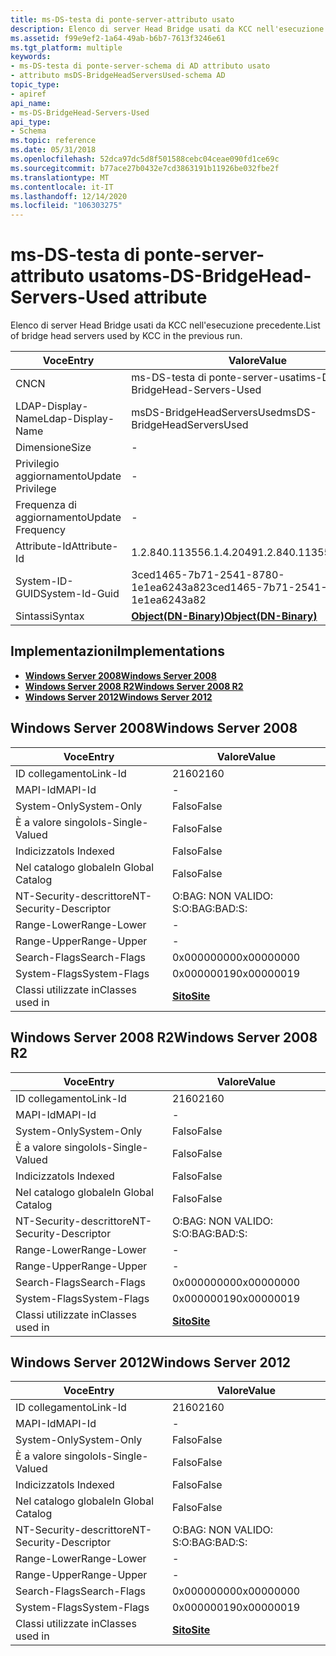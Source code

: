 ```yaml
---
title: ms-DS-testa di ponte-server-attributo usato
description: Elenco di server Head Bridge usati da KCC nell'esecuzione precedente.
ms.assetid: f99e9ef2-1a64-49ab-b6b7-7613f3246e61
ms.tgt_platform: multiple
keywords:
- ms-DS-testa di ponte-server-schema di AD attributo usato
- attributo msDS-BridgeHeadServersUsed-schema AD
topic_type:
- apiref
api_name:
- ms-DS-BridgeHead-Servers-Used
api_type:
- Schema
ms.topic: reference
ms.date: 05/31/2018
ms.openlocfilehash: 52dca97dc5d8f501588cebc04ceae090fd1ce69c
ms.sourcegitcommit: b77ace27b0432e7cd3863191b11926be032fbe2f
ms.translationtype: MT
ms.contentlocale: it-IT
ms.lasthandoff: 12/14/2020
ms.locfileid: "106303275"
---
```

# <a name="ms-ds-bridgehead-servers-used-attribute"></a><span data-ttu-id="a0505-105">ms-DS-testa di ponte-server-attributo usato</span><span class="sxs-lookup"><span data-stu-id="a0505-105">ms-DS-BridgeHead-Servers-Used attribute</span></span>

<span data-ttu-id="a0505-106">Elenco di server Head Bridge usati da KCC nell'esecuzione precedente.</span><span class="sxs-lookup"><span data-stu-id="a0505-106">List of bridge head servers used by KCC in the previous run.</span></span>



| <span data-ttu-id="a0505-107">Voce</span><span class="sxs-lookup"><span data-stu-id="a0505-107">Entry</span></span> | <span data-ttu-id="a0505-108">Valore</span><span class="sxs-lookup"><span data-stu-id="a0505-108">Value</span></span> |
|-------------------|-------------------------------------------------|
| <span data-ttu-id="a0505-109">CN</span><span class="sxs-lookup"><span data-stu-id="a0505-109">CN</span></span>                | <span data-ttu-id="a0505-110">ms-DS-testa di ponte-server-usati</span><span class="sxs-lookup"><span data-stu-id="a0505-110">ms-DS-BridgeHead-Servers-Used</span></span>                   |
| <span data-ttu-id="a0505-111">LDAP-Display-Name</span><span class="sxs-lookup"><span data-stu-id="a0505-111">Ldap-Display-Name</span></span> | <span data-ttu-id="a0505-112">msDS-BridgeHeadServersUsed</span><span class="sxs-lookup"><span data-stu-id="a0505-112">msDS-BridgeHeadServersUsed</span></span>                      |
| <span data-ttu-id="a0505-113">Dimensione</span><span class="sxs-lookup"><span data-stu-id="a0505-113">Size</span></span>              | \-                                              |
| <span data-ttu-id="a0505-114">Privilegio aggiornamento</span><span class="sxs-lookup"><span data-stu-id="a0505-114">Update Privilege</span></span>  | \-                                              |
| <span data-ttu-id="a0505-115">Frequenza di aggiornamento</span><span class="sxs-lookup"><span data-stu-id="a0505-115">Update Frequency</span></span>  | \-                                              |
| <span data-ttu-id="a0505-116">Attribute-Id</span><span class="sxs-lookup"><span data-stu-id="a0505-116">Attribute-Id</span></span>      | <span data-ttu-id="a0505-117">1.2.840.113556.1.4.2049</span><span class="sxs-lookup"><span data-stu-id="a0505-117">1.2.840.113556.1.4.2049</span></span>                         |
| <span data-ttu-id="a0505-118">System-ID-GUID</span><span class="sxs-lookup"><span data-stu-id="a0505-118">System-Id-Guid</span></span>    | <span data-ttu-id="a0505-119">3ced1465-7b71-2541-8780-1e1ea6243a82</span><span class="sxs-lookup"><span data-stu-id="a0505-119">3ced1465-7b71-2541-8780-1e1ea6243a82</span></span>            |
| <span data-ttu-id="a0505-120">Sintassi</span><span class="sxs-lookup"><span data-stu-id="a0505-120">Syntax</span></span>            | [<span data-ttu-id="a0505-121">**Object(DN-Binary)**</span><span class="sxs-lookup"><span data-stu-id="a0505-121">**Object(DN-Binary)**</span></span>](s-object-dn-binary.md) |



## <a name="implementations"></a><span data-ttu-id="a0505-122">Implementazioni</span><span class="sxs-lookup"><span data-stu-id="a0505-122">Implementations</span></span>

-   [<span data-ttu-id="a0505-123">**Windows Server 2008**</span><span class="sxs-lookup"><span data-stu-id="a0505-123">**Windows Server 2008**</span></span>](#windows-server-2008)
-   [<span data-ttu-id="a0505-124">**Windows Server 2008 R2**</span><span class="sxs-lookup"><span data-stu-id="a0505-124">**Windows Server 2008 R2**</span></span>](#windows-server-2008-r2)
-   [<span data-ttu-id="a0505-125">**Windows Server 2012**</span><span class="sxs-lookup"><span data-stu-id="a0505-125">**Windows Server 2012**</span></span>](#windows-server-2012)

## <a name="windows-server-2008"></a><span data-ttu-id="a0505-126">Windows Server 2008</span><span class="sxs-lookup"><span data-stu-id="a0505-126">Windows Server 2008</span></span>



| <span data-ttu-id="a0505-127">Voce</span><span class="sxs-lookup"><span data-stu-id="a0505-127">Entry</span></span> | <span data-ttu-id="a0505-128">Valore</span><span class="sxs-lookup"><span data-stu-id="a0505-128">Value</span></span> |
|------------------------|-----------------------------------|
| <span data-ttu-id="a0505-129">ID collegamento</span><span class="sxs-lookup"><span data-stu-id="a0505-129">Link-Id</span></span>                | <span data-ttu-id="a0505-130">2160</span><span class="sxs-lookup"><span data-stu-id="a0505-130">2160</span></span>                              |
| <span data-ttu-id="a0505-131">MAPI-Id</span><span class="sxs-lookup"><span data-stu-id="a0505-131">MAPI-Id</span></span>                | \-                                |
| <span data-ttu-id="a0505-132">System-Only</span><span class="sxs-lookup"><span data-stu-id="a0505-132">System-Only</span></span>            | <span data-ttu-id="a0505-133">Falso</span><span class="sxs-lookup"><span data-stu-id="a0505-133">False</span></span>                             |
| <span data-ttu-id="a0505-134">È a valore singolo</span><span class="sxs-lookup"><span data-stu-id="a0505-134">Is-Single-Valued</span></span>       | <span data-ttu-id="a0505-135">Falso</span><span class="sxs-lookup"><span data-stu-id="a0505-135">False</span></span>                             |
| <span data-ttu-id="a0505-136">Indicizzato</span><span class="sxs-lookup"><span data-stu-id="a0505-136">Is Indexed</span></span>             | <span data-ttu-id="a0505-137">Falso</span><span class="sxs-lookup"><span data-stu-id="a0505-137">False</span></span>                             |
| <span data-ttu-id="a0505-138">Nel catalogo globale</span><span class="sxs-lookup"><span data-stu-id="a0505-138">In Global Catalog</span></span>      | <span data-ttu-id="a0505-139">Falso</span><span class="sxs-lookup"><span data-stu-id="a0505-139">False</span></span>                             |
| <span data-ttu-id="a0505-140">NT-Security-descrittore</span><span class="sxs-lookup"><span data-stu-id="a0505-140">NT-Security-Descriptor</span></span> | <span data-ttu-id="a0505-141">O:BAG: NON VALIDO: S:</span><span class="sxs-lookup"><span data-stu-id="a0505-141">O:BAG:BAD:S:</span></span>                      |
| <span data-ttu-id="a0505-142">Range-Lower</span><span class="sxs-lookup"><span data-stu-id="a0505-142">Range-Lower</span></span>            | \-                                |
| <span data-ttu-id="a0505-143">Range-Upper</span><span class="sxs-lookup"><span data-stu-id="a0505-143">Range-Upper</span></span>            | \-                                |
| <span data-ttu-id="a0505-144">Search-Flags</span><span class="sxs-lookup"><span data-stu-id="a0505-144">Search-Flags</span></span>           | <span data-ttu-id="a0505-145">0x00000000</span><span class="sxs-lookup"><span data-stu-id="a0505-145">0x00000000</span></span>                        |
| <span data-ttu-id="a0505-146">System-Flags</span><span class="sxs-lookup"><span data-stu-id="a0505-146">System-Flags</span></span>           | <span data-ttu-id="a0505-147">0x00000019</span><span class="sxs-lookup"><span data-stu-id="a0505-147">0x00000019</span></span>                        |
| <span data-ttu-id="a0505-148">Classi utilizzate in</span><span class="sxs-lookup"><span data-stu-id="a0505-148">Classes used in</span></span>        | [<span data-ttu-id="a0505-149">**Sito**</span><span class="sxs-lookup"><span data-stu-id="a0505-149">**Site**</span></span>](c-site.md)<br/> |



## <a name="windows-server-2008-r2"></a><span data-ttu-id="a0505-150">Windows Server 2008 R2</span><span class="sxs-lookup"><span data-stu-id="a0505-150">Windows Server 2008 R2</span></span>



| <span data-ttu-id="a0505-151">Voce</span><span class="sxs-lookup"><span data-stu-id="a0505-151">Entry</span></span> | <span data-ttu-id="a0505-152">Valore</span><span class="sxs-lookup"><span data-stu-id="a0505-152">Value</span></span> |
|------------------------|-----------------------------------|
| <span data-ttu-id="a0505-153">ID collegamento</span><span class="sxs-lookup"><span data-stu-id="a0505-153">Link-Id</span></span>                | <span data-ttu-id="a0505-154">2160</span><span class="sxs-lookup"><span data-stu-id="a0505-154">2160</span></span>                              |
| <span data-ttu-id="a0505-155">MAPI-Id</span><span class="sxs-lookup"><span data-stu-id="a0505-155">MAPI-Id</span></span>                | \-                                |
| <span data-ttu-id="a0505-156">System-Only</span><span class="sxs-lookup"><span data-stu-id="a0505-156">System-Only</span></span>            | <span data-ttu-id="a0505-157">Falso</span><span class="sxs-lookup"><span data-stu-id="a0505-157">False</span></span>                             |
| <span data-ttu-id="a0505-158">È a valore singolo</span><span class="sxs-lookup"><span data-stu-id="a0505-158">Is-Single-Valued</span></span>       | <span data-ttu-id="a0505-159">Falso</span><span class="sxs-lookup"><span data-stu-id="a0505-159">False</span></span>                             |
| <span data-ttu-id="a0505-160">Indicizzato</span><span class="sxs-lookup"><span data-stu-id="a0505-160">Is Indexed</span></span>             | <span data-ttu-id="a0505-161">Falso</span><span class="sxs-lookup"><span data-stu-id="a0505-161">False</span></span>                             |
| <span data-ttu-id="a0505-162">Nel catalogo globale</span><span class="sxs-lookup"><span data-stu-id="a0505-162">In Global Catalog</span></span>      | <span data-ttu-id="a0505-163">Falso</span><span class="sxs-lookup"><span data-stu-id="a0505-163">False</span></span>                             |
| <span data-ttu-id="a0505-164">NT-Security-descrittore</span><span class="sxs-lookup"><span data-stu-id="a0505-164">NT-Security-Descriptor</span></span> | <span data-ttu-id="a0505-165">O:BAG: NON VALIDO: S:</span><span class="sxs-lookup"><span data-stu-id="a0505-165">O:BAG:BAD:S:</span></span>                      |
| <span data-ttu-id="a0505-166">Range-Lower</span><span class="sxs-lookup"><span data-stu-id="a0505-166">Range-Lower</span></span>            | \-                                |
| <span data-ttu-id="a0505-167">Range-Upper</span><span class="sxs-lookup"><span data-stu-id="a0505-167">Range-Upper</span></span>            | \-                                |
| <span data-ttu-id="a0505-168">Search-Flags</span><span class="sxs-lookup"><span data-stu-id="a0505-168">Search-Flags</span></span>           | <span data-ttu-id="a0505-169">0x00000000</span><span class="sxs-lookup"><span data-stu-id="a0505-169">0x00000000</span></span>                        |
| <span data-ttu-id="a0505-170">System-Flags</span><span class="sxs-lookup"><span data-stu-id="a0505-170">System-Flags</span></span>           | <span data-ttu-id="a0505-171">0x00000019</span><span class="sxs-lookup"><span data-stu-id="a0505-171">0x00000019</span></span>                        |
| <span data-ttu-id="a0505-172">Classi utilizzate in</span><span class="sxs-lookup"><span data-stu-id="a0505-172">Classes used in</span></span>        | [<span data-ttu-id="a0505-173">**Sito**</span><span class="sxs-lookup"><span data-stu-id="a0505-173">**Site**</span></span>](c-site.md)<br/> |



## <a name="windows-server-2012"></a><span data-ttu-id="a0505-174">Windows Server 2012</span><span class="sxs-lookup"><span data-stu-id="a0505-174">Windows Server 2012</span></span>



| <span data-ttu-id="a0505-175">Voce</span><span class="sxs-lookup"><span data-stu-id="a0505-175">Entry</span></span> | <span data-ttu-id="a0505-176">Valore</span><span class="sxs-lookup"><span data-stu-id="a0505-176">Value</span></span> |
|------------------------|-----------------------------------|
| <span data-ttu-id="a0505-177">ID collegamento</span><span class="sxs-lookup"><span data-stu-id="a0505-177">Link-Id</span></span>                | <span data-ttu-id="a0505-178">2160</span><span class="sxs-lookup"><span data-stu-id="a0505-178">2160</span></span>                              |
| <span data-ttu-id="a0505-179">MAPI-Id</span><span class="sxs-lookup"><span data-stu-id="a0505-179">MAPI-Id</span></span>                | \-                                |
| <span data-ttu-id="a0505-180">System-Only</span><span class="sxs-lookup"><span data-stu-id="a0505-180">System-Only</span></span>            | <span data-ttu-id="a0505-181">Falso</span><span class="sxs-lookup"><span data-stu-id="a0505-181">False</span></span>                             |
| <span data-ttu-id="a0505-182">È a valore singolo</span><span class="sxs-lookup"><span data-stu-id="a0505-182">Is-Single-Valued</span></span>       | <span data-ttu-id="a0505-183">Falso</span><span class="sxs-lookup"><span data-stu-id="a0505-183">False</span></span>                             |
| <span data-ttu-id="a0505-184">Indicizzato</span><span class="sxs-lookup"><span data-stu-id="a0505-184">Is Indexed</span></span>             | <span data-ttu-id="a0505-185">Falso</span><span class="sxs-lookup"><span data-stu-id="a0505-185">False</span></span>                             |
| <span data-ttu-id="a0505-186">Nel catalogo globale</span><span class="sxs-lookup"><span data-stu-id="a0505-186">In Global Catalog</span></span>      | <span data-ttu-id="a0505-187">Falso</span><span class="sxs-lookup"><span data-stu-id="a0505-187">False</span></span>                             |
| <span data-ttu-id="a0505-188">NT-Security-descrittore</span><span class="sxs-lookup"><span data-stu-id="a0505-188">NT-Security-Descriptor</span></span> | <span data-ttu-id="a0505-189">O:BAG: NON VALIDO: S:</span><span class="sxs-lookup"><span data-stu-id="a0505-189">O:BAG:BAD:S:</span></span>                      |
| <span data-ttu-id="a0505-190">Range-Lower</span><span class="sxs-lookup"><span data-stu-id="a0505-190">Range-Lower</span></span>            | \-                                |
| <span data-ttu-id="a0505-191">Range-Upper</span><span class="sxs-lookup"><span data-stu-id="a0505-191">Range-Upper</span></span>            | \-                                |
| <span data-ttu-id="a0505-192">Search-Flags</span><span class="sxs-lookup"><span data-stu-id="a0505-192">Search-Flags</span></span>           | <span data-ttu-id="a0505-193">0x00000000</span><span class="sxs-lookup"><span data-stu-id="a0505-193">0x00000000</span></span>                        |
| <span data-ttu-id="a0505-194">System-Flags</span><span class="sxs-lookup"><span data-stu-id="a0505-194">System-Flags</span></span>           | <span data-ttu-id="a0505-195">0x00000019</span><span class="sxs-lookup"><span data-stu-id="a0505-195">0x00000019</span></span>                        |
| <span data-ttu-id="a0505-196">Classi utilizzate in</span><span class="sxs-lookup"><span data-stu-id="a0505-196">Classes used in</span></span>        | [<span data-ttu-id="a0505-197">**Sito**</span><span class="sxs-lookup"><span data-stu-id="a0505-197">**Site**</span></span>](c-site.md)<br/> |



 

 





